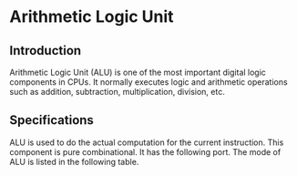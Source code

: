 # Arithmetic Logic Unit

## Introduction
Arithmetic Logic Unit (ALU) is one of the most important digital logic components in CPUs. It normally executes logic and arithmetic operations such as addition, subtraction, multiplication, division, etc.
## Specifications
ALU is used to do the actual computation for the current instruction. This component is pure combinational. It has the following port. The mode of ALU is listed in the following table.
